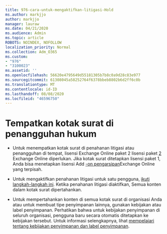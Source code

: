 ```yaml
---
title: 976-cara-untuk-mengaktifkan-litigasi-Hold
ms.author: markjjo
author: markjjo
manager: lauraw
ms.date: 04/21/2020
ms.audience: Admin
ms.topic: article
ROBOTS: NOINDEX, NOFOLLOW
localization_priority: Normal
ms.collection: Adm_O365
ms.custom:
- "976"
- "3100023"
ms.assetid: ''
ms.openlocfilehash: 56620e4795649d55181305b7b8c0a9d28c83e977
ms.sourcegitcommit: 61308045a58252764f6378bbeb8802b6d2ff6c0b
ms.translationtype: MT
ms.contentlocale: id-ID
ms.lasthandoff: 08/08/2020
ms.locfileid: "46596750"
---
```

# <a name="place-a-mailbox-on-legal-hold"></a>Tempatkan kotak surat di penangguhan hukum

- Untuk menempatkan kotak surat di penahanan litigasi atau penangguhan di tempat, lisensi Exchange Online paket 2 lisensi paket [2](https://docs.microsoft.com/office365/servicedescriptions/office-365-platform-service-description/office-365-plan-options) Exchange Online diperlukan. Jika kotak surat ditetapkan lisensi paket 1, Anda bisa menetapkan lisensi Add [-on pengarsipan](https://docs.microsoft.com/office365/servicedescriptions/exchange-online-archiving-service-description)Exchange Online yang terpisah.

- Untuk mengaktifkan penahanan litigasi untuk satu pengguna, [ikuti langkah-langkah ini](https://docs.microsoft.com/microsoft-365/compliance/create-a-litigation-hold). Ketika penahanan litigasi diaktifkan, Semua konten dalam kotak surat dipertahankan.

- Untuk mempertahankan konten di semua kotak surat di organisasi Anda atau untuk membuat tipe penyimpanan lainnya, gunakan kebijakan atau label penyimpanan. Perhatikan bahwa untuk kebijakan penyimpanan di seluruh organisasi, pengguna baru secara otomatis ditetapkan ke kebijakan tersebut. Untuk informasi selengkapnya, lihat [mempelajari tentang kebijakan penyimpanan dan label penyimpanan](https://docs.microsoft.com/microsoft-365/compliance/retention-policies#applying-a-retention-policy-to-an-entire-organization-or-specific-locations). 
